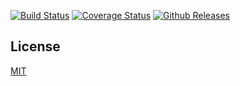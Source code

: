 
[![Build Status](https://travis-ci.org/ganxunzou/MyKarma.svg?branch=master)](https://travis-ci.org/ganxunzou/MyKarma.svg?branch=master)
[![Coverage Status](https://coveralls.io/repos/github/ganxunzou/MyKarma/badge.svg?branch=master)](https://coveralls.io/github/ganxunzou/MyKarma?branch=master)
[![Github Releases](https://img.shields.io/github/downloads/atom/atom/latest/total.svg)](https://github.com/ganxunzou/MyKarma)

## License

[MIT](http://opensource.org/licenses/MIT)
